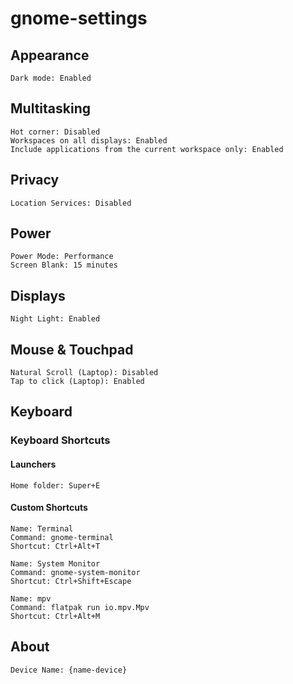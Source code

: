 # gnome-settings

## Appearance

```text
Dark mode: Enabled
```

## Multitasking

```text
Hot corner: Disabled
Workspaces on all displays: Enabled
Include applications from the current workspace only: Enabled
```

## Privacy

```text
Location Services: Disabled
```

## Power

```text
Power Mode: Performance
Screen Blank: 15 minutes
```

## Displays

```text
Night Light: Enabled
```

## Mouse & Touchpad

```text
Natural Scroll (Laptop): Disabled
Tap to click (Laptop): Enabled
```

## Keyboard

### Keyboard Shortcuts

#### Launchers

```text
Home folder: Super+E
```

#### Custom Shortcuts

```text
Name: Terminal
Command: gnome-terminal
Shortcut: Ctrl+Alt+T
```

```text
Name: System Monitor
Command: gnome-system-monitor
Shortcut: Ctrl+Shift+Escape
```

```text
Name: mpv
Command: flatpak run io.mpv.Mpv
Shortcut: Ctrl+Alt+M
```

## About

```text
Device Name: {name-device}
```
